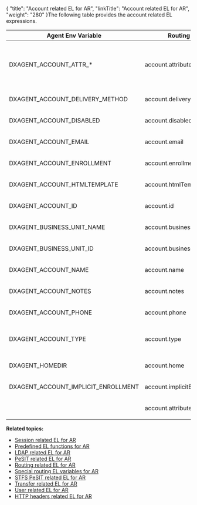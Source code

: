{
    "title": "Account related EL for AR",
    "linkTitle": "Account related EL for AR",
    "weight": "280"
}The following table provides the account related EL expressions.

<table>
   <thead>
      <tr>
<th class="HeadE-Column1-Header1"><span>Agent Env Variable</span>         </th>
<th class="HeadE-Column1-Header1">Routing EL expression         </th>
<th class="HeadD-Column1-Header1">Example         </th>
      </tr>
   </thead>
   <tbody>
      <tr>
         <td><p>DXAGENT_ACCOUNT_ATTR_*</p>         </td>
         <td><p>account.attributes['ATTRIBUTE_NAME']</p>         </td>
         <td><p><code>${account.attributes['templateClass'].toUpperCase() eq 'AdClass'.toUpperCase()}</code> - returns true</p>
<p><code>${account.attributes['transfersWebServiceAllowed']}</code> - returns either false or true</p>         </td>
      </tr>
      <tr>
         <td><p>DXAGENT_ACCOUNT_DELIVERY_METHOD</p>         </td>
         <td><p>account.deliveryMethod</p>         </td>
         <td><code>${account.deliveryMethod.toLowerCase() == 'custom' }</code>         </td>
      </tr>
      <tr>
         <td><p>DXAGENT_ACCOUNT_DISABLED</p>         </td>
         <td><p>account.disabled</p>         </td>
         <td><code>${account.disabled != '0'}</code> - returns true         </td>
      </tr>
      <tr>
         <td><p>DXAGENT_ACCOUNT_EMAIL</p>         </td>
         <td><p>account.email</p>         </td>
         <td><code>${!empty account.email}</code>         </td>
      </tr>
      <tr>
         <td><p>DXAGENT_ACCOUNT_ENROLLMENT</p>         </td>
         <td><p>account.enrollment</p>         </td>
         <td><p><code>${account.enrollment.toLowerCase() eq 'existing_account'}</code></p>         </td>
      </tr>
      <tr>
         <td><p>DXAGENT_ACCOUNT_HTMLTEMPLATE</p>         </td>
         <td><p>account.htmlTemplate</p>         </td>
         <td><code>${account.htmlTemplate.substring(11,14) eq 'sm6'}</code>         </td>
      </tr>
      <tr>
         <td><p>DXAGENT_ACCOUNT_ID</p>         </td>
         <td><p>account.id</p>         </td>
         <td><p><code>${ !empty account.id}</code></p>         </td>
      </tr>
      <tr>
         <td><p>DXAGENT_BUSINESS_UNIT_NAME</p>         </td>
         <td><p>account.businessUnit.name</p>         </td>
         <td><code>${account.businessUnit.name eq 'bu'}</code> - returns true         </td>
      </tr>
      <tr>
         <td><p>DXAGENT_BUSINESS_UNIT_ID</p>         </td>
         <td><p>account.businessUnit.id</p>         </td>
         <td><code>${ !empty account.businessUnit.id}</code>         </td>
      </tr>
      <tr>
         <td><p>DXAGENT_ACCOUNT_NAME</p>         </td>
         <td><p>account.name</p>         </td>
         <td><code>${account.name eq 'template-routes'}</code> - returns true         </td>
      </tr>
      <tr>
         <td><p>DXAGENT_ACCOUNT_NOTES</p>         </td>
         <td><p>account.notes</p>         </td>
         <td><code>${ !empty account.notes}</code>         </td>
      </tr>
      <tr>
         <td><p>DXAGENT_ACCOUNT_PHONE</p>         </td>
         <td><p>account.phone</p>         </td>
         <td><code>${ !empty account.phone}</code>         </td>
      </tr>
      <tr>
         <td><p>DXAGENT_ACCOUNT_TYPE</p>         </td>
         <td><p>account.type</p>         </td>
         <td><p><code>${account.type eq 'template'}</code></p>
<p><code>${account.type != 'service'}</code></p>         </td>
      </tr>
      <tr>
         <td><p>DXAGENT_HOMEDIR</p>         </td>
         <td><p>account.home</p>         </td>
         <td><code>${parentFolder(transfer.targetDirFull) eq account.home}</code>         </td>
      </tr>
      <tr>
         <td><p>DXAGENT_ACCOUNT_IMPLICIT_ENROLLMENT</p>         </td>
         <td><p>account.implicitEnrollment</p>         </td>
         <td><code>${account.implicitEnrollment.toLowerCase().matches('.*account')}</code>         </td>
      </tr>
      <tr>
         <td>          </td>
         <td><p>account.attributes['userVars.xxx']</p>         </td>
         <td>Access additional attribute of an account with name <code>xxx</code>.         </td>
      </tr>
   </tbody>
</table>

**Related topics:**

-   <a href="../r_st_session_related" class="MCXref xref">Session related EL for AR</a>
-   <a href="../r_st_predefined_el_functions" class="MCXref xref">Predefined EL functions for AR</a>
-   <a href="../r_st_ldap_related" class="MCXref xref">LDAP related EL for AR</a>
-   <a href="../r_st_pesit_related" class="MCXref xref">PeSIT related EL for AR</a>
-   <a href="../r_st_routing_related" class="MCXref xref">Routing related EL for AR</a>
-   <a href="../r_st_special_routing_variables" class="MCXref xref">Special routing EL variables for AR</a>
-   <a href="../r_st_stfs_pesit_related" class="MCXref xref">STFS PeSIT related EL for AR</a>
-   <a href="../r_st_transfer_related" class="MCXref xref">Transfer related EL for AR</a>
-   <a href="../r_st_user_related" class="MCXref xref">User related EL for AR</a>
-   <a href="../r_st_http_headers" class="MCXref xref">HTTP headers related EL for AR</a>

